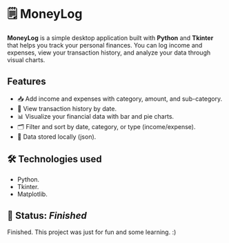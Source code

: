 # 🗒️ MoneyLog

**MoneyLog** is a simple desktop application built with **Python** and **Tkinter** that helps you track your personal finances. You can log income and expenses, view your transaction history, and analyze your data through visual charts.

## Features

- 📥 Add income and expenses with category, amount, and sub-category.
- 📅 View transaction history by date.
- 📊 Visualize your financial data with bar and pie charts.
- 🗂️ Filter and sort by date, category, or type (income/expense).
- 💾 Data stored locally (json).

## 🛠️ Technologies used
- Python.
- Tkinter.
- Matplotlib.

## 🧪 Status: *Finished*
Finished. This project was just for fun and some learning. :)

